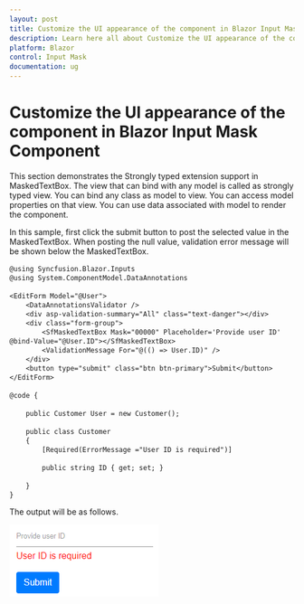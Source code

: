 ```yaml
---
layout: post
title: Customize the UI appearance of the component in Blazor Input Mask Component | Syncfusion
description: Learn here all about Customize the UI appearance of the component in Syncfusion Blazor Input Mask component and more.
platform: Blazor
control: Input Mask
documentation: ug
---
```


# Customize the UI appearance of the component in Blazor Input Mask Component

This section demonstrates the Strongly typed extension support in MaskedTextBox. The view that can bind with any model is called as
strongly typed view. You can bind any class as model to view.
You can access model properties on that view. You can use data associated with model to render the component.

In this sample, first click the submit button to post the selected value in the MaskedTextBox. When posting the null value,
validation error message will be shown below the MaskedTextBox.

```cshtml
@using Syncfusion.Blazor.Inputs
@using System.ComponentModel.DataAnnotations

<EditForm Model="@User">
    <DataAnnotationsValidator />
    <div asp-validation-summary="All" class="text-danger"></div>
    <div class="form-group">
        <SfMaskedTextBox Mask="00000" Placeholder='Provide user ID' @bind-Value="@User.ID"></SfMaskedTextBox>
        <ValidationMessage For="@(() => User.ID)" />
    </div>
    <button type="submit" class="btn btn-primary">Submit</button>
</EditForm>

@code {

    public Customer User = new Customer();

    public class Customer
    {
        [Required(ErrorMessage ="User ID is required")]

        public string ID { get; set; }

    }
}
```

The output will be as follows.

![MaskedTextBox Sample](../images/validation.png)